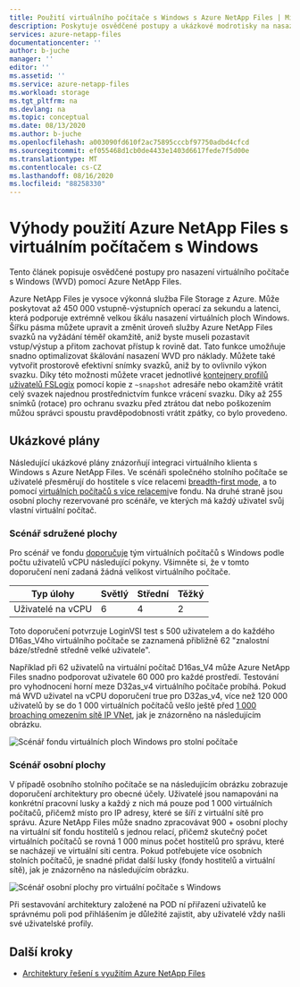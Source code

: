 ```yaml
---
title: Použití virtuálního počítače s Windows s Azure NetApp Files | Microsoft Docs
description: Poskytuje osvědčené postupy a ukázkové modrotisky na nasazení Windows Virtual desktopu pomocí Azure NetApp Files.
services: azure-netapp-files
documentationcenter: ''
author: b-juche
manager: ''
editor: ''
ms.assetid: ''
ms.service: azure-netapp-files
ms.workload: storage
ms.tgt_pltfrm: na
ms.devlang: na
ms.topic: conceptual
ms.date: 08/13/2020
ms.author: b-juche
ms.openlocfilehash: a003090fd610f2ac75895cccbf97750adbd4cfcd
ms.sourcegitcommit: ef055468d1cb0de4433e1403d6617fede7f5d00e
ms.translationtype: MT
ms.contentlocale: cs-CZ
ms.lasthandoff: 08/16/2020
ms.locfileid: "88258330"
---
```

# <a name="benefits-of-using-azure-netapp-files-with-windows-virtual-desktop"></a>Výhody použití Azure NetApp Files s virtuálním počítačem s Windows 

Tento článek popisuje osvědčené postupy pro nasazení virtuálního počítače s Windows (WVD) pomocí Azure NetApp Files.

Azure NetApp Files je vysoce výkonná služba File Storage z Azure. Může poskytovat až 450 000 vstupně-výstupních operací za sekundu a latenci, která podporuje extrémně velkou škálu nasazení virtuálních ploch Windows. Šířku pásma můžete upravit a změnit úroveň služby Azure NetApp Files svazků na vyžádání téměř okamžitě, aniž byste museli pozastavit vstup/výstup a přitom zachovat přístup k rovině dat. Tato funkce umožňuje snadno optimalizovat škálování nasazení WVD pro náklady. Můžete také vytvořit prostorově efektivní snímky svazků, aniž by to ovlivnilo výkon svazku. Díky této možnosti můžete vracet jednotlivé [kontejnery profilů uživatelů FSLogix](https://docs.microsoft.com/azure/virtual-desktop/store-fslogix-profile) pomocí kopie z `~snapshot` adresáře nebo okamžitě vrátit celý svazek najednou prostřednictvím funkce vrácení svazku.  Díky až 255 snímků (rotace) pro ochranu svazku před ztrátou dat nebo poškozením můžou správci spoustu pravděpodobnosti vrátit zpátky, co bylo provedeno.

## <a name="sample-blueprints"></a>Ukázkové plány

Následující ukázkové plány znázorňují integraci virtuálního klienta s Windows s Azure NetApp Files. Ve scénáři společného stolního počítače se uživatelé přesměrují do hostitele s více relacemi [breadth-first mode](https://docs.microsoft.com/azure/virtual-desktop/host-pool-load-balancing#breadth-first-load-balancing-method), a to pomocí [virtuálních počítačů s více relacemi](https://docs.microsoft.com/azure/virtual-desktop/windows-10-multisession-faq#what-is-windows-10-enterprise-multi-session)ve fondu. Na druhé straně jsou osobní plochy rezervované pro scénáře, ve kterých má každý uživatel svůj vlastní virtuální počítač.

### <a name="pooled-desktop-scenario"></a>Scénář sdružené plochy

Pro scénář ve fondu [doporučuje](https://docs.microsoft.com/windows-server/remote/remote-desktop-services/virtual-machine-recs#multi-session-recommendations) tým virtuálních počítačů s Windows podle počtu uživatelů vCPU následující pokyny. Všimněte si, že v tomto doporučení není zadaná žádná velikost virtuálního počítače.

|     Typ úlohy     |     Světlý    |     Střední    |     Těžký    |
|-----------------------|--------------|---------------|--------------|
|     Uživatelé na vCPU    |     6        |     4         |     2        |


Toto doporučení potvrzuje LoginVSI test s 500 uživatelem a do každého D16as_V4ho virtuálního počítače se zaznamená přibližně 62 "znalostní báze/středně středně velké uživatele". 

Například při 62 uživatelů na virtuální počítač D16as_V4 může Azure NetApp Files snadno podporovat uživatele 60 000 pro každé prostředí. Testování pro vyhodnocení horní meze D32as_v4 virtuálního počítače probíhá. Pokud má WVD uživatel na vCPU doporučení true pro D32as_v4, více než 120 000 uživatelů by se do 1 000 virtuálních počítačů vešlo ještě před [1 000 broaching omezením sítě IP VNet](https://docs.microsoft.com/azure/azure-netapp-files/azure-netapp-files-network-topologies), jak je znázorněno na následujícím obrázku.  

![Scénář fondu virtuálních ploch Windows pro stolní počítače](../media/azure-netapp-files/solutions-pooled-desktop-scenario.png)   

### <a name="personal-desktop-scenario"></a>Scénář osobní plochy 

V případě osobního stolního počítače se na následujícím obrázku zobrazuje doporučení architektury pro obecné účely. Uživatelé jsou namapováni na konkrétní pracovní lusky a každý z nich má pouze pod 1 000 virtuálních počítačů, přičemž místo pro IP adresy, které se šíří z virtuální sítě pro správu. Azure NetApp Files může snadno zpracovávat 900 + osobní plochy na virtuální síť fondu hostitelů s jednou relací, přičemž skutečný počet virtuálních počítačů se rovná 1 000 minus počet hostitelů pro správu, které se nacházejí ve virtuální síti centra. Pokud potřebujete více osobních stolních počítačů, je snadné přidat další lusky (fondy hostitelů a virtuální sítě), jak je znázorněno na následujícím obrázku. 

![Scénář osobní plochy pro virtuální počítače s Windows](../media/azure-netapp-files/solutions-personal-desktop-scenario.png)  

Při sestavování architektury založené na POD ní přiřazení uživatelů ke správnému poli pod přihlášením je důležité zajistit, aby uživatelé vždy našli své uživatelské profily. 

## <a name="next-steps"></a>Další kroky

- [Architektury řešení s využitím Azure NetApp Files](azure-netapp-files-solution-architectures.md)

